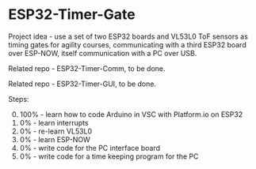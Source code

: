# ESP32-Timer-Gate

Project idea - use a set of two ESP32 boards and VL53L0 ToF sensors as timing gates for agility courses, communicating with a third ESP32 board over ESP-NOW, itself communication with a PC over USB.

Related repo - ESP32-Timer-Comm, to be done.

Related repo - ESP32-Timer-GUI, to be done.

Steps:

0. 100% - learn how to code Arduino in VSC with Platform.io on ESP32
1. 0% - learn interrupts
2. 0% - re-learn VL53L0
3. 0% - learn ESP-NOW
4. 0% - write code for the PC interface board
5. 0% - write code for a time keeping program for the PC
